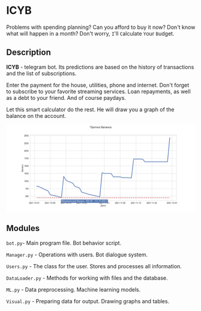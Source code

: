 # ICYB

Problems with spending planning? Can you afford to buy it now? Don't know what will happen in a month? Don't worry, `I`'ll `C`alculate `Y`our `B`udget.

## Description

**ICYB** - telegram bot. Its predictions are based on the history of transactions and the list of subscriptions.

Enter the payment for the house, utilities, phone and internet. Don't forget to subscribe to your favorite streaming services. Loan repayments, as well as a debt to your friend. And of course paydays.

Let this smart calculator do the rest. He will draw you a graph of the balance on the account.

![](./docs/sources/img/balance_prediction.png)

## Modules

`bot.py`- Main program file. Bot behavior script.

`Manager.py` - Operations with users. Bot dialogue system.

`Users.py` - The class for the user. Stores and processes all information.

`DataLoader.py` - Methods for working with files and the database.

`ML.py` - Data preprocessing. Machine learning models.

`Visual.py` - Preparing data for output. Drawing graphs and tables.